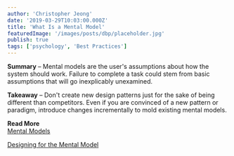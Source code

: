 ```yaml
---
author: 'Christopher Jeong'
date: '2019-03-29T10:03:00.000Z'
title: 'What Is a Mental Model'
featuredImage: '/images/posts/dbp/placeholder.jpg'
publish: true
tags: ['psychology', 'Best Practices']
---
```


**Summary** – Mental models are the user's assumptions about how the system should work. Failure to complete a task could stem from basic assumptions that will go inexplicably unexamined.

**Takeaway** – Don't create new design patterns just for the sake of being different than competitors. Even if you are convinced of a new pattern or paradigm, introduce changes incrementally to mold existing mental models.

**Read More**  
[Mental Models](https://www.nngroup.com/articles/mental-models/)

[Designing for the Mental Model](https://uxdesign.cc/designing-for-the-mental-model-b6aa5b3a814d)
